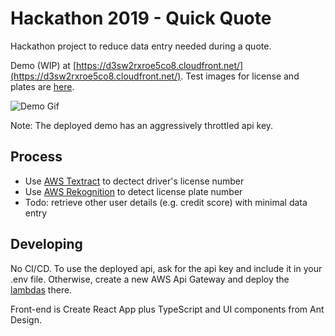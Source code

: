 # Hackathon 2019 - Quick Quote

Hackathon project to reduce data entry needed during a quote.

Demo (WIP) at [https://d3sw2rxroe5co8.cloudfront.net/](https://d3sw2rxroe5co8.cloudfront.net/).
Test images for license and plates are [here](/test-data).

![Demo Gif](/docs/img/quick-quote-OCR.gif 'Demo Gif as of 2019-06-30')

Note: The deployed demo has an aggressively throttled api key.

## Process

- Use [AWS Textract](https://aws.amazon.com/textract/) to dectect driver's license number
- Use [AWS Rekognition](https://aws.amazon.com/rekognition/) to detect license plate number
- Todo: retrieve other user details (e.g. credit score) with minimal data entry

## Developing

No CI/CD. To use the deployed api, ask for the api key and include it in your .env file. Otherwise, create a new AWS Api Gateway and deploy the [lambdas](/lambdas) there.

Front-end is Create React App plus TypeScript and UI components from Ant Design.
